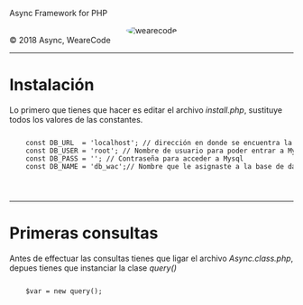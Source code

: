 Async Framework for PHP
<center>
  <img src="https://scontent-dfw5-1.xx.fbcdn.net/v/t1.0-9/30741574_247992855770827_1387732786927894528_n.png?_nc_cat=0&oh=eeba211f8506d79c91b722f80d9a9fc5&oe=5BA6FE29" style="border-radius: 100%;" alt="wearecode">
</center>
© 2018 Async, WeareCode
<hr>
<h1>Instalación</h1>
Lo primero que tienes que hacer es editar el archivo <i>install.php</i>, sustituye todos los valores de las constantes.
<code>
  <pre>
    const DB_URL  = 'localhost'; // dirección en donde se encuentra la base de datos
    const DB_USER = 'root'; // Nombre de usuario para poder entrar a Mysql
    const DB_PASS = ''; // Contraseña para acceder a Mysql
    const DB_NAME = 'db_wac';// Nombre que le asignaste a la base de datos	
  </pre>
</code>
<hr>
<h1>Primeras consultas</h1>
Antes de effectuar las consultas tienes que ligar el archivo <i>Async.class.php</i>, depues tienes que instanciar la clase <i>query()</i>
<code>
  <pre>
    $var = new query();
  </pre>
</code>
